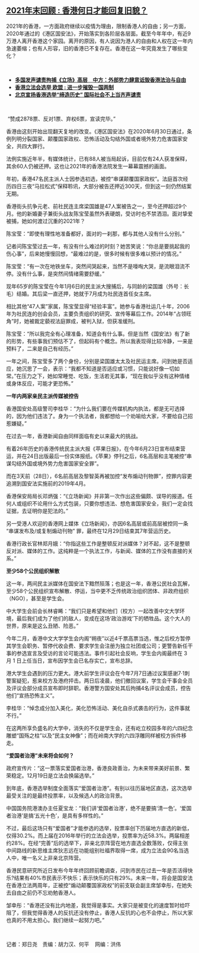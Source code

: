 <!--1640965455000-->
[2021年末回顾 :   香港何日才能回复旧貌？](https://www.rfa.org/mandarin/yataibaodao/gangtai/ac-12312021101451.html)
------

<p></p><p>2021<span>年的香港，一方面政府继续以疫情为理由，限制香港人的自由；另一方面，</span><span>2020</span><span>年通过的《港区国安法》，开始落实到各阶层各层面。截至今年年中，有近</span><span>9</span><span>万港人离开香港这个家园。离开的原因，有人说因为港人的自由和人权在这一年内急速萎缩；也有人形容，旧的香港已不复存在。香港在这一年究竟发生了哪些变化？</span></p><p><br/></p><ul><li><a href="https://www.rfa.org/mandarin/yataibaodao/gangtai/ac1-12302021104045.html"><strong>多国发声谴责拘捕《立场》高层　中方：外部势力肆意诋毁香港法治与自由</strong></a></li><li><strong><a href="https://www.rfa.org/mandarin/yataibaodao/gangtai/cl-12212021142348.html">香港立法会选举 欧盟 : 进一步摧毁一国两制</a></strong></li><li><strong><a href="https://www.rfa.org/mandarin/yataibaodao/gangtai/al-12202021134055.html">北京宣扬香港选举“缔造历史” 国际社会不上当齐声谴责</a></strong></li></ul><p><br/></p><p> “赞成<span></span><span>2878</span><span>票、反对</span><span>1</span><span>票、弃权</span><span>6</span><span>票，宣读完毕。</span><span>”</span></p><p><span>香港由这刻开始出现翻天复地的改变。《港区国安法》在</span><span>2020</span><span>年</span><span>6</span><span>月</span><span>30</span><span>日通过，条例列明分裂国家、颠覆国家政权、恐怖活动及勾结外国或者境外势力危害国家安全，共四大罪行。</span></p><p><span>法例实施近年半，有媒体统计，已有</span><span>88</span><span>人被当局起诉，目前仅有</span><span>24</span><span>人获准保释，其余</span><span>60</span><span>人仍被还押。这也让</span><span>2021</span><span>年的香港法院发生一幕幕震撼的画面。</span></p><p><span>年初，香港</span><span>47</span><span>名民主派人士因参选初选，被控</span><span>“</span><span>串谋颠覆国家政权</span><span>”</span><span>。法庭首次经历四日三夜</span><span>“</span><span>马拉松式</span><span>”</span><span>保释聆讯，大部分被告还押近</span><span>300</span><span>天，但到这一刻仍然结案无期。</span></p><p><span>香港街头抗争元老、前社民连主席梁国雄是</span><span>47</span><span>人案被告之一，至今还押超过</span><span>9</span><span>个月。他的新婚妻子兼街头战友陈宝莹虽然外表硬朗，受访时也不禁洒泪。面对挚爱被捕，她如何渡过沉重的</span><span>2021</span><span>年？</span></p><p><span>陈宝莹：</span><span>“</span><span>即使有理性地准备都好，面对的一刹那，都与其他人没有什么分别。</span><span>”</span></p><p><span>记者问陈宝莹过去一年，有没有什么难过的时刻？她苦笑说：</span><span>“</span><span>你总是要挑起我的伤心事</span><span>”</span><span>，后来她慢慢回想，</span><span>“</span><span>最难过的是，很多时候有很多难以预计的情况。</span><span>”</span></p><p><span>陈宝莹：</span><span>“</span><span>有一次在地铁坐车，突然间哭起来，当然不是嚎啕大哭，是流眼泪流不停。没有什么事，是突然间情绪需要舒缓。</span><span>”</span></p><p><span>现年</span><span>65</span><span>岁的陈宝莹在今年</span><span>1</span><span>月</span><span>6</span><span>日的民主派大搜捕后，与同龄的梁国雄（外号：长毛）结婚。其后梁一直还押，她就于</span><span>7</span><span>月成为社民连首任女主席。</span></p><p><span>相比其他</span><span>“47</span><span>人案</span><span>”</span><span>家属，陈宝莹显得</span><span>“</span><span>经验丰富</span><span>”</span><span>。她参与香港社运几十年，</span><span>2006</span><span>年为社民连的创会会员，主要负责组织的研究、宣传等幕后工作。</span><span>2014</span><span>年</span><span>“</span><span>占领旺角</span><span>”</span><span>时，她被裁定藐视法庭罪成，被判入狱，但获准缓刑。</span></p><p><span>陈宝莹：</span><span>“</span><span>所以我完全有心理准备，知道会有什么事。但是当然《国安法》有了新的形势，有些事我们预估不了，但起码有个概念。所以我表现得比较冷静，一来是预料了，二来是自己有经历。</span><span>”</span></p><p><span>一年之间，陈宝莹多了两个身份，分别是梁国雄太太及社民运主席。问到她是否适应，她沉思了一会，表示：</span><span>“</span><span>我都不知道是否适应或习惯，只能说好像一切如常。</span><span>”</span><span>在压力之下，她如常睡觉、吃饭，生活若无其事，</span><span>“</span><span>现在我似乎没有这种情绪或身体反应，可能才更恐怖。</span><span>”</span></p><p><strong><span>一年内两家亲民主派传媒被控告</span></strong></p><p><span>香港国安处高级警司李桂华：</span><span>“</span><span>为什么我们要在传媒机构内执法，都是无可选择的，因为他们违法了。身为一个执法者，我都想给一个劝喻给大家，不要给自己招惹嫌疑。</span><span>”</span></p><p><span>在过去一年，香港新闻自由同样面临有史以来最大的挑战。</span></p><p><span>有着</span><span>26</span><span>年历史的香港传统民主派大报《苹果日报》，在今年</span><span>6</span><span>月</span><span>23</span><span>日宣布结束营运，并在</span><span>24</span><span>日出版最后一份实体报纸。《苹果》停刊之后，</span><span>6</span><span>名高层和主笔被控</span><span>“</span><span>串谋勾结外国或境外势力危害国家安全罪</span><span>”</span><span>。</span></p><p><span>而在</span><span>3</span><span>天前（</span><span>28</span><span>日），</span><span>6</span><span>名前高层及黎智英再被加控</span><span>“</span><span>发布煽动刊物罪</span><span>”</span><span>，控罪内容更追溯到国安法实施前的</span><span>2019</span><span>年</span><span>4</span><span>月。</span></p><p><span>香港保安局局长邓炳强：</span><span>“</span><span>《立场新闻》并非第一次作出这些偏颇、误导的报道。任何人或组织不论用什么方式包装，只要你想违法、想危害国家安全，我们一定会找证据，去证明你是犯法的。</span><span>”</span></p><p><span>另一受港人欢迎的香港网上媒体《立场新闻》，亦因</span><span>6</span><span>名高层或前高层被控同一条</span><span> “</span><span>串谋发布及</span><span>/</span><span>或复制煽动刊物</span><span>” </span><span>罪，最终在</span><span>12</span><span>月</span><span>29</span><span>日结束其</span><span>7</span><span>年营运历史。</span></p><p><span>香港行政长官林郑月娥：</span><span>“</span><span>你指这些工作是整顿反对派媒体？对不起，这不是整顿反对派、媒体的工作。这纯粹是一个执法工作，与新闻、媒体的工作没有直接的关系。</span><span>”</span></p><p><strong><span>至少</span></strong><strong><span>58</span></strong><strong><span>个公民组织解散</span></strong></p><p><span>这一年，两间民主派媒体在国安法下黯然殒落；也是这一年，香港公民社会瓦解，至少</span><span>58</span><span>个公民组织宣布解散、停运，当中更不乏传统政治组织团体、非政府组织（</span><span>NGO</span><span>），甚至是学生会。</span></p><p><span>中大学生会前会长林睿睎：</span><span>“</span><span>我们只是希望和他们（校方）一起改善中文大学环境，最后我们成为了他们的敌人，变成在这场</span><span>‘</span><span>政治游戏</span><span>’</span><span>下的牺牲品。这个大人的世界，原来是这么丑陋、险恶。</span><span>”</span></p><p><span>今年二月，香港中文大学学生会内阁</span><span>“</span><span>朔夜</span><span>”</span><span>以近</span><span>4</span><span>千票高票当选，惟之后校方暂停其学生会职务、暂停代收会费、要求学生会注册为独立社团或公司；更警告新任干事的参选宣言及受访的言论可能违法。事件引起社会反响，学生会内阁最终在</span><span> 3 </span><span>月</span><span> 1 </span><span>日上任当日，宣布因学生会已名存实亡，宣布总辞。</span></p><p><span>港大学生会遇到的压力更大。港大前学生评议会在今年</span><span>7</span><span>月</span><span>7</span><span>日通过议案感谢</span><span>7·1</span><span>刺警案疑犯，惹来校方及港府抨击。两日后凌晨，他们撤回议案，学生会干事会全员及评议会部分成员宣布即时辞职。香港警方国安处其后拘捕</span><span>4</span><span>名评议会成员，控告他们</span><span>“</span><span>宣扬恐怖主义</span><span>”</span><span>。</span></p><p><span>李桂华：</span><span>“</span><span>悼念成分加入美化，美化恐怖活动、美化自杀式袭击的行为，这件事就不行。</span><span>”</span></p><p><span>在这两所享负盛名的大学中，消失的不仅是学生会，还有屹立校园多年的六四纪念雕塑</span><span>“</span><span>国殇之柱</span><span>”</span><span>以及</span><span>“</span><span>民主女神像</span><span>”</span><span>；而在岭南大学的六四浮雕同样被校方拆件移走。</span></p><p><strong><span>“</span></strong><strong><span>爱国者治港</span></strong><strong><span>”</span></strong><strong><span>未来将会如何？</span></strong></p><p><span>政府宣传片：</span><span>“</span><span>这一票落实爱国者治港，香港良政善治，为未来带来美好前景、繁荣稳定。</span><span>12</span><span>月</span><span>19</span><span>日是立法会换届选举。</span><span>”</span></p><p><span>到年底，香港选举制度全面落实</span><span>“</span><span>爱国者治港</span><span>”</span><span>。有别以往历届地区直选，这次选举最受关注的是最终投票率，以及候选人的政治背景。</span></p><p><span>中国国务院港澳办主任夏宝龙：</span><span>“</span><span>我们讲</span><span>‘</span><span>爱国者治港</span><span>’</span><span>，绝不是要搞</span><span>‘</span><span>清一色</span><span>’</span><span>。</span><span>‘</span><span>爱国者治港</span><span>’</span><span>是搞</span><span>‘</span><span>五光十色</span><span>’</span><span>，是具有多样性的。</span><span>”</span></p><p><span>不过，最后这场只有</span><span>“</span><span>爱国者</span><span>”</span><span>才能参选的选举，投票率创下历届地方直选的新低，仅得</span><span>30.2%</span><span>。而上届在</span><span>2016</span><span>年举行的立法会选举，投票率为近</span><span>58.3%</span><span>。两届相差约</span><span>28%</span><span>。在经</span><span>“</span><span>完善</span><span>”</span><span>后的选举下，非亲北京阵营在地方直选全数落败，仅得主张中间路线的新思维主席狄志远在功能组别社福界取得一席，成为立法会</span><span>90</span><span>名当选人中，唯一名义上非亲北京阵营。</span></p><p><span><span>香港民意研究所近日发布今年年终回顾前瞻调查，问到市民在过去一年是否活得快乐</span></span><span>?</span><span>结果有</span><span>40%</span><span>市民表示不快乐；表示快乐的只有</span><span>29%</span><span>。未来一年，将会是国安法在香港立法两周年，正被控</span><span>“</span><span>煽动颠覆国家政权</span><span>”</span><span>的前支联会副主席邹幸彤，在她失去自由之前仍不忘劝勉香港人。</span></p><p><span>邹幸彤：</span><span>“</span><span>香港还没有比内地差，我觉得是事实。大家只是被变化的速度暂时给吓阻了，但我觉得香港人的反抗还没有停止，香港人反抗的心也不会停止，所以大家也真的不用太担心。我们继续一起努力吧。</span><span>”</span></p><p><br/></p><p><span>记者：郑日尧　责编：胡力汉、何平    网编：洪伟<br/></span></p>
